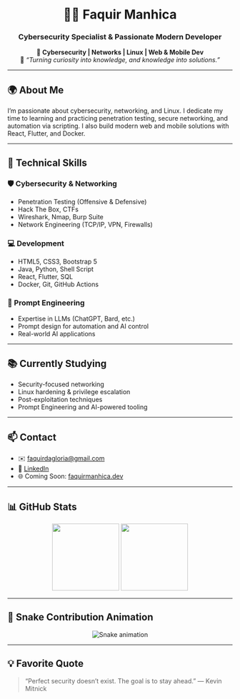 <h1 align="center">👨‍💻 Faquir Manhica</h1>
<h3 align="center">Cybersecurity Specialist & Passionate Modern Developer</h3>

<p align="center">
  🔐 <strong>Cybersecurity | Networks | Linux | Web & Mobile Dev</strong><br>
  💬 <i>“Turning curiosity into knowledge, and knowledge into solutions.”</i>
</p>

---

## 🌍 About Me
I’m passionate about cybersecurity, networking, and Linux. I dedicate my time to learning and practicing penetration testing, secure networking, and automation via scripting. I also build modern web and mobile solutions with React, Flutter, and Docker.

---

## 🚀 Technical Skills

### 🛡️ Cybersecurity & Networking
- Penetration Testing (Offensive & Defensive)
- Hack The Box, CTFs
- Wireshark, Nmap, Burp Suite
- Network Engineering (TCP/IP, VPN, Firewalls)

### 💻 Development
- HTML5, CSS3, Bootstrap 5
- Java, Python, Shell Script
- React, Flutter, SQL
- Docker, Git, GitHub Actions

### 🧠 Prompt Engineering
- Expertise in LLMs (ChatGPT, Bard, etc.)
- Prompt design for automation and AI control
- Real-world AI applications

---

## 📚 Currently Studying
- Security-focused networking
- Linux hardening & privilege escalation
- Post-exploitation techniques
- Prompt Engineering and AI-powered tooling

---

## 📫 Contact
- ✉️ faquirdagloria@gmail.com  
- 💼 [LinkedIn]((https://www.linkedin.com/in/faquir-da-gl%C3%B3ria-b742b2249/))  
- 🌐 Coming Soon: [faquirmanhica.dev](https://faquirdagloria.dev)

---

## 📊 GitHub Stats

<div align="center">
  <img src="https://github-readme-stats.vercel.app/api?username=FaquirG&show_icons=true&theme=radical" height="150"/>
  <img src="https://github-readme-stats.vercel.app/api/top-langs/?username=FaquirG&layout=compact&theme=radical" height="150"/>
</div>

---

## 🐍 Snake Contribution Animation

<p align="center">
  <img src="https://github.com/FaquirG/FaquirG/blob/output/github-contribution-grid-snake.svg" alt="Snake animation" />
</p>

---

## 💡 Favorite Quote

> “Perfect security doesn’t exist. The goal is to stay ahead.” — Kevin Mitnick
